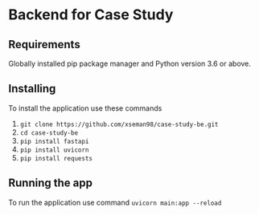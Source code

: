 # Backend for Case Study

## Requirements
Globally installed pip package manager and Python version 3.6 or above.

## Installing
To install the application use these commands

1. `git clone https://github.com/xseman98/case-study-be.git`
2. `cd case-study-be`
3. `pip install fastapi`
4. `pip install uvicorn`
5. `pip install requests`

## Running the app
To run the application use command
`uvicorn main:app --reload`
